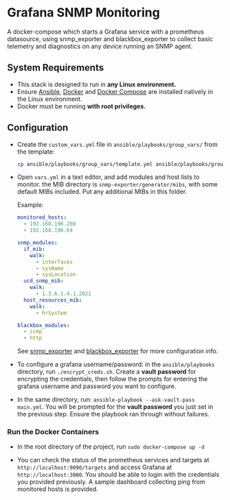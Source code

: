 # Grafana SNMP Monitoring

A docker-compose which starts a Grafana service with a prometheus datasource, using snmp_exporter and blackbox_exporter to collect basic telemetry and diagnostics on any device running an SNMP agent.

## System Requirements

- This stack is designed to run in **any Linux environment.**
- Ensure [Ansible](https://docs.ansible.com/ansible/latest/installation_guide/intro_installation.html), [Docker](https://docs.docker.com/engine/install/) and [Docker Compose](https://docs.docker.com/compose/install/) are installed natively in the Linux environment.
- Docker must be running **with root privileges.**

## Configuration

- Create the `custom_vars.yml` file in `ansible/playbooks/group_vars/` from the template:

  ``` BASH
  cp ansible/playbooks/group_vars/template.yml ansible/playbooks/group_vars/vars.yml
  ```

- Open `vars.yml` in a text editor, and add modules and host lists to monitor. the MIB directory is `snmp-exporter/generator/mibs`, with some default MIBs included. Put any additional MIBs in this folder.

  Example:

  ```YAML
  monitored_hosts: 
    - 192.168.196.208
    - 192.168.196.64

  snmp_modules:
    if_mib:
      walk:
        - interfaces
        - sysName
        - sysLocation
    ucd_snmp_mib:
      walk:
        - 1.3.6.1.4.1.2021
    host_resources_mib:
      walk:
        - hrSystem

  blackbox_modules:
    - icmp
    - http
  ```

  See [snmp_exporter](https://github.com/prometheus/snmp_exporter/tree/main?tab=readme-ov-file#prometheus-configuration) and [blackbox_exporter](https://github.com/prometheus/blackbox_exporter?tab=readme-ov-file#prometheus-configuration) for more configuration info.

- To configure a grafana username/password: in the `ansible/playbooks` directory, run `./encrypt_creds.sh`. Create a **vault password** for encrypting the credentials, then follow the prompts for entering the grafana username and password you want to configure.

- In the same directory, run: `ansible-playbook --ask-vault-pass main.yml`. You will be prompted for the **vault password** you just set in the previous step. Ensure the playbook ran through without failures.

### Run the Docker Containers

- In the root directory of the project, run `sudo docker-compose up -d`

- You can check the status of the prometheus services and targets at `http://localhost:9090/targets` and access Grafana at `http://localhost:3000`. You should be able to login with the credentials you provided previously. A sample dashboard collecting ping from monitored hosts is provided.

